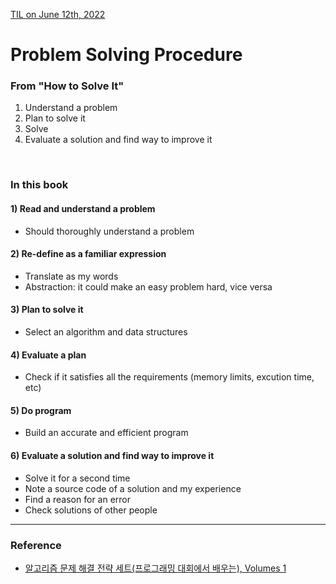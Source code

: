 [TIL on June 12th, 2022](../../TIL/2022/07/07-05-2022.md)
# **Problem Solving Procedure**

### From "How to Solve It"
1) Understand a problem
2) Plan to solve it
3) Solve
4) Evaluate a solution and find way to improve it

<br>

### In this book
#### 1) Read and understand a problem
- Should thoroughly understand a problem

#### 2) Re-define as a familiar expression
- Translate as my words
- Abstraction: it could make an easy problem hard, vice versa

#### 3) Plan to solve it
- Select an algorithm and data structures

#### 4) Evaluate a plan
- Check if it satisfies all the requirements (memory limits, excution time, etc)

#### 5) Do program
- Build an accurate and efficient program

#### 6) Evaluate a solution and find way to improve it
- Solve it for a second time
- Note a source code of a solution and my experience
- Find a reason for an error
- Check solutions of other people

___

### Reference
- [알고리즘 문제 해결 전략 세트(프로그래밍 대회에서 배우는), Volumes 1](https://books.google.co.kr/books?id=koK5NAEACAAJ&dq=%ED%94%84%EB%A1%9C%EA%B7%B8%EB%9E%98%EB%B0%8D+%EB%8C%80%ED%9A%8C%EC%97%90%EC%84%9C+%EB%B0%B0%EC%9A%B0%EB%8A%94+%EC%95%8C%EA%B3%A0%EB%A6%AC%EC%A6%98+%EB%AC%B8%EC%A0%9C%ED%95%B4%EA%B2%B0%EC%A0%84%EB%9E%B5&hl=en&sa=X&redir_esc=y)